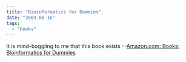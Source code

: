 ```yaml
---
title: "Bioinformatics for Dummies"
date: "2003-06-16"
tags: 
  - "books"
---
```


It is mind-boggling to me that this book exists --[Amazon.com: Books: Bioinformatics for Dummies](http://www.amazon.com/exec/obidos/tg/detail/-/0764516965/qid=1055798102/sr=8-1/ref=sr_8_1/104-5158710-1280710?v=glance&s=books&n=507846 "Amazon.com: Books: Bioinformatics for Dummies")
